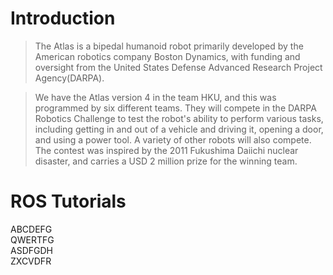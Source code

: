 
# Introduction
>The Atlas is a bipedal humanoid robot primarily developed by the American robotics company Boston Dynamics, with funding and oversight from the United States Defense Advanced Research Project Agency(DARPA).

>We have the Atlas version 4 in the team HKU, and this was programmed by six different teams. They will compete in the DARPA Robotics Challenge to test the robot's ability to perform various tasks, including getting in and out of a vehicle and driving it, opening a door, and using a power tool. A variety of other robots will also compete. The contest was inspired by the 2011 Fukushima Daiichi nuclear disaster, and carries a USD 2 million prize for the winning team.





# ROS Tutorials

ABCDEFG  
QWERTFG  
ASDFGDH  
ZXCVDFR
